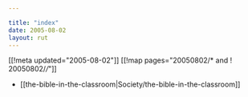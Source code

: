 ```yaml
---

title: "index"
date: 2005-08-02
layout: rut
---
```


[[!meta updated="2005-08-02"]]
[[!map pages="20050802/* and ! 20050802/*/*"]]
* [[the-bible-in-the-classroom|Society/the-bible-in-the-classroom]]
